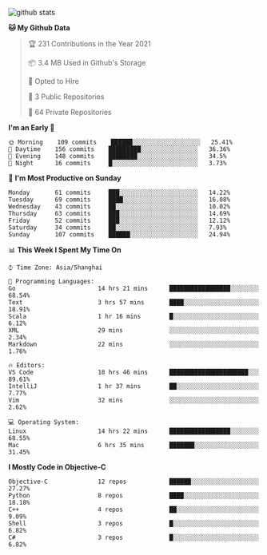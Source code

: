 
![github stats](https://github-readme-stats.vercel.app/api?username=ChesterYue&show_icons=true&count_private=true)

<!-- ![wakatime](https://github-readme-stats.vercel.app/api/wakatime?username=ChesterYue&layout=compact) -->

<!-- ![wakatime](https://github-readme-stats.vercel.app/api/top-langs/?username=ChesterYue&layout=compact) -->

<!--START_SECTION:waka-->
**🐱 My Github Data** 

> 🏆 231 Contributions in the Year 2021
 > 
> 📦 3.4 MB Used in Github's Storage 
 > 
> 💼 Opted to Hire
 > 
> 📜 3 Public Repositories 
 > 
> 🔑 64 Private Repositories  
 > 
**I'm an Early 🐤** 

```text
🌞 Morning    109 commits    ██████░░░░░░░░░░░░░░░░░░░   25.41% 
🌆 Daytime    156 commits    █████████░░░░░░░░░░░░░░░░   36.36% 
🌃 Evening    148 commits    ████████░░░░░░░░░░░░░░░░░   34.5% 
🌙 Night      16 commits     █░░░░░░░░░░░░░░░░░░░░░░░░   3.73%

```
📅 **I'm Most Productive on Sunday** 

```text
Monday       61 commits     ███░░░░░░░░░░░░░░░░░░░░░░   14.22% 
Tuesday      69 commits     ████░░░░░░░░░░░░░░░░░░░░░   16.08% 
Wednesday    43 commits     ██░░░░░░░░░░░░░░░░░░░░░░░   10.02% 
Thursday     63 commits     ███░░░░░░░░░░░░░░░░░░░░░░   14.69% 
Friday       52 commits     ███░░░░░░░░░░░░░░░░░░░░░░   12.12% 
Saturday     34 commits     ██░░░░░░░░░░░░░░░░░░░░░░░   7.93% 
Sunday       107 commits    ██████░░░░░░░░░░░░░░░░░░░   24.94%

```


📊 **This Week I Spent My Time On** 

```text
⌚︎ Time Zone: Asia/Shanghai

💬 Programming Languages: 
Go                       14 hrs 21 mins      █████████████████░░░░░░░░   68.54% 
Text                     3 hrs 57 mins       ████░░░░░░░░░░░░░░░░░░░░░   18.91% 
Scala                    1 hr 16 mins        █░░░░░░░░░░░░░░░░░░░░░░░░   6.12% 
XML                      29 mins             ░░░░░░░░░░░░░░░░░░░░░░░░░   2.34% 
Markdown                 22 mins             ░░░░░░░░░░░░░░░░░░░░░░░░░   1.76%

🔥 Editors: 
VS Code                  18 hrs 46 mins      ██████████████████████░░░   89.61% 
IntelliJ                 1 hr 37 mins        ██░░░░░░░░░░░░░░░░░░░░░░░   7.77% 
Vim                      32 mins             ░░░░░░░░░░░░░░░░░░░░░░░░░   2.62%

💻 Operating System: 
Linux                    14 hrs 22 mins      █████████████████░░░░░░░░   68.55% 
Mac                      6 hrs 35 mins       ███████░░░░░░░░░░░░░░░░░░   31.45%

```

**I Mostly Code in Objective-C** 

```text
Objective-C              12 repos            ██████░░░░░░░░░░░░░░░░░░░   27.27% 
Python                   8 repos             ████░░░░░░░░░░░░░░░░░░░░░   18.18% 
C++                      4 repos             ██░░░░░░░░░░░░░░░░░░░░░░░   9.09% 
Shell                    3 repos             █░░░░░░░░░░░░░░░░░░░░░░░░   6.82% 
C#                       3 repos             █░░░░░░░░░░░░░░░░░░░░░░░░   6.82%

```



<!--END_SECTION:waka-->